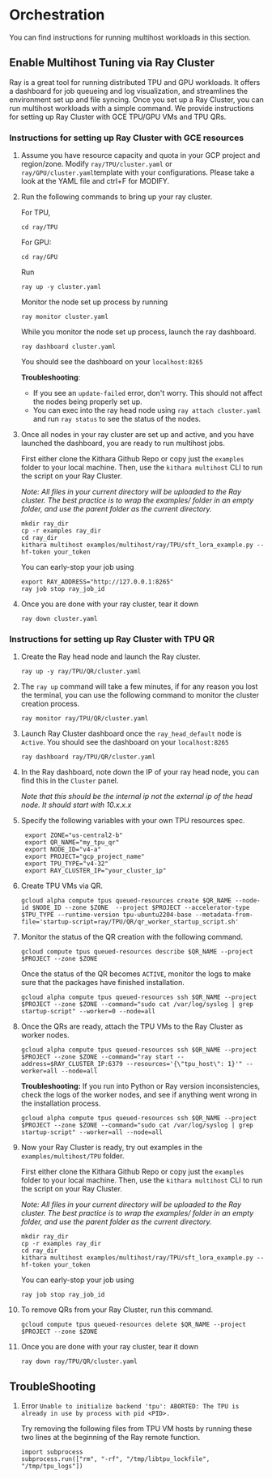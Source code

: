 # Orchestration

You can find instructions for running multihost workloads in this section.

## Enable Multihost Tuning via Ray Cluster

Ray is a great tool for running distributed TPU and GPU workloads. It offers a dashboard for job queueing and log visualization, and streamlines the environment set up and file syncing. Once you set up a Ray Cluster, you can run multihost workloads with a simple command. We provide instructions for setting up Ray Cluster with GCE TPU/GPU VMs and TPU QRs.

### Instructions for setting up Ray Cluster with GCE resources

1. Assume you have resource capacity and quota in your GCP project and region/zone. Modify `ray/TPU/cluster.yaml` or `ray/GPU/cluster.yaml`template with your configurations. Please take a look at the YAML file and ctrl+F for MODIFY.

2. Run the following commands to bring up your ray cluster.

   For TPU,

   ```
   cd ray/TPU
   ```

   For GPU:

   ```
   cd ray/GPU
   ```

   Run

   ```
   ray up -y cluster.yaml
   ```

   Monitor the node set up process by running

   ```
   ray monitor cluster.yaml
   ```

   While you monitor the node set up process, launch the ray dashboard.

   ```
   ray dashboard cluster.yaml
   ```

   You should see the dashboard on your `localhost:8265`

   **Troubleshooting**:

   - If you see an `update-failed` error, don't worry. This should not affect the nodes being properly set up.
   - You can exec into the ray head node using `ray attach cluster.yaml` and run `ray status` to see the status of the nodes.

3. Once all nodes in your ray cluster are set up and active, and you have launched the dashboard, you are ready to run multihost jobs.

   First either clone the Kithara Github Repo or copy just the `examples` folder to your local machine.
   Then, use the `kithara multihost` CLI to run the script on your Ray Cluster.

   _Note: All files in your current directory will be uploaded to the Ray cluster. The best practice is to wrap the examples/ folder in an empty folder, and use the parent folder as the current directory._

   ```
   mkdir ray_dir 
   cp -r examples ray_dir 
   cd ray_dir
   kithara multihost examples/multihost/ray/TPU/sft_lora_example.py --hf-token your_token
   ```

   You can early-stop your job using

   ```
   export RAY_ADDRESS="http://127.0.0.1:8265"
   ray job stop ray_job_id
   ```

4. Once you are done with your ray cluster, tear it down

   `ray down cluster.yaml`

### Instructions for setting up Ray Cluster with TPU QR

1. Create the Ray head node and launch the Ray cluster.
   ```
   ray up -y ray/TPU/QR/cluster.yaml
   ```
2. The `ray up` command will take a few minutes, if for any reason you lost the terminal,
   you can use the following command to monitor the cluster creation process.
   ```
   ray monitor ray/TPU/QR/cluster.yaml
   ```
3. Launch Ray Cluster dashboard once the `ray_head_default` node is `Active`. You should see the dashboard on your `localhost:8265`

   ```
   ray dashboard ray/TPU/QR/cluster.yaml
   ```

4. In the Ray dashboard, note down the IP of your ray head node, you can find this in the `Cluster` panel.

   _Note that this should be the internal ip not the external ip of the head node. It should start with 10.x.x.x_

5. Specify the following variables with your own TPU resources spec.

   ```
    export ZONE="us-central2-b"
    export QR_NAME="my_tpu_qr"
    export NODE_ID="v4-a"
    export PROJECT="gcp_project_name"
    export TPU_TYPE="v4-32"
    export RAY_CLUSTER_IP="your_cluster_ip"
   ```

6. Create TPU VMs via QR.

   ```
   gcloud alpha compute tpus queued-resources create $QR_NAME --node-id $NODE_ID --zone $ZONE  --project $PROJECT --accelerator-type $TPU_TYPE --runtime-version tpu-ubuntu2204-base --metadata-from-file='startup-script=ray/TPU/QR/qr_worker_startup_script.sh'
   ```

7. Monitor the status of the QR creation with the following command.

   ```
   gcloud compute tpus queued-resources describe $QR_NAME --project $PROJECT --zone $ZONE
   ```
   Once the status of the QR becomes `ACTIVE`, monitor the logs to make sure that the packages have finished installation. 

   ```
   gcloud alpha compute tpus queued-resources ssh $QR_NAME --project $PROJECT --zone $ZONE --command="sudo cat /var/log/syslog | grep startup-script" --worker=0 --node=all
   ```

8. Once the QRs are ready, attach the TPU VMs to the Ray Cluster as worker nodes.

   ```
   gcloud alpha compute tpus queued-resources ssh $QR_NAME --project $PROJECT --zone $ZONE --command="ray start --address=$RAY_CLUSTER_IP:6379 --resources='{\"tpu_host\": 1}'" --worker=all --node=all
   ```

   **Troubleshooting:** If you run into Python or Ray version inconsistencies, check the logs of the worker nodes, and see if anything went wrong in the installation process. 

   ```
   gcloud alpha compute tpus queued-resources ssh $QR_NAME --project $PROJECT --zone $ZONE --command="sudo cat /var/log/syslog | grep startup-script" --worker=all --node=all
   ```

9. Now your Ray Cluster is ready, try out examples in the `examples/multihost/TPU` folder.

   First either clone the Kithara Github Repo or copy just the `examples` folder to your local machine.
   Then, use the `kithara multihost` CLI to run the script on your Ray Cluster. 

   _Note: All files in your current directory will be uploaded to the Ray cluster. The best practice is to wrap the examples/ folder in an empty folder, and use the parent folder as the current directory._

   ```
   mkdir ray_dir 
   cp -r examples ray_dir 
   cd ray_dir
   kithara multihost examples/multihost/ray/TPU/sft_lora_example.py --hf-token your_token
   ```
   You can early-stop your job using

   `ray job stop ray_job_id`

10. To remove QRs from your Ray Cluster, run this command.

    ```
    gcloud compute tpus queued-resources delete $QR_NAME --project $PROJECT --zone $ZONE
    ```

11. Once you are done with your ray cluster, tear it down

    `ray down ray/TPU/QR/cluster.yaml`

## TroubleShooting

1. Error `Unable to initialize backend 'tpu': ABORTED: The TPU is already in use by process with pid <PID>.`

   Try removing the following files from TPU VM hosts by running these two lines at the beginning of the Ray remote function.

   ```
   import subprocess
   subprocess.run(["rm", "-rf", "/tmp/libtpu_lockfile", "/tmp/tpu_logs"])
   ```
